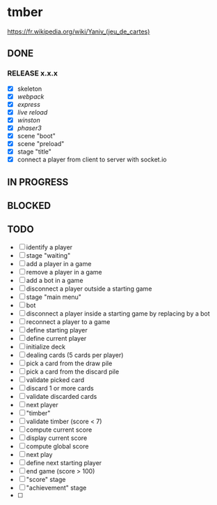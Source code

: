 # tmber

https://fr.wikipedia.org/wiki/Yaniv_(jeu_de_cartes)

## DONE

### RELEASE x.x.x

- [x] skeleton
- [x] _webpack_
- [x] _express_
- [x] _live reload_
- [x] _winston_
- [x] _phaser3_
- [x] scene "boot"
- [x] scene "preload"
- [x] stage "title"
- [x] connect a player from client to server with socket.io

## IN PROGRESS

## BLOCKED

## TODO

- [ ] identify a player
- [ ] stage "waiting"
- [ ] add a player in a game
- [ ] remove a player in a game
- [ ] add a bot in a game
- [ ] disconnect a player outside a starting game
- [ ] stage "main menu"
- [ ] bot
- [ ] disconnect a player inside a starting game by replacing by a bot
- [ ] reconnect a player to a game
- [ ] define starting player
- [ ] define current player
- [ ] initialize deck
- [ ] dealing cards (5 cards per player)
- [ ] pick a card from the draw pile
- [ ] pick a card from the discard pile
- [ ] validate picked card
- [ ] discard 1 or more cards
- [ ] validate discarded cards
- [ ] next player
- [ ] "timber"
- [ ] validate timber (score < 7)
- [ ] compute current score
- [ ] display current score
- [ ] compute global score
- [ ] next play
- [ ] define next starting player
- [ ] end game (score > 100)
- [ ] "score" stage
- [ ] "achievement" stage
- [ ] 

